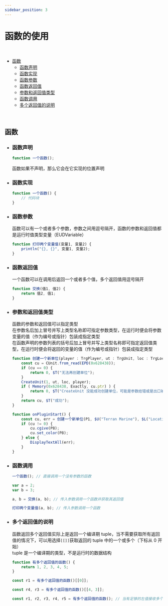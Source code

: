 ```yaml
---
sidebar_position: 3
---
```


# 函数的使用


<br />

- [函数](#%E5%87%BD%E6%95%B0)
    - [函数声明](#%E5%87%BD%E6%95%B0%E5%A3%B0%E6%98%8E)
    - [函数实现](#%E5%87%BD%E6%95%B0%E5%AE%9E%E7%8E%B0)
    - [函数参数](#%E5%87%BD%E6%95%B0%E5%8F%82%E6%95%B0)
    - [函数返回值](#%E5%87%BD%E6%95%B0%E8%BF%94%E5%9B%9E%E5%80%BC)
    - [参数和返回值类型](#%E5%8F%82%E6%95%B0%E5%92%8C%E8%BF%94%E5%9B%9E%E5%80%BC%E7%B1%BB%E5%9E%8B)
    - [函数调用](#%E5%87%BD%E6%95%B0%E8%B0%83%E7%94%A8)
    - [多个返回值的说明](#%E5%A4%9A%E4%B8%AA%E8%BF%94%E5%9B%9E%E5%80%BC%E7%9A%84%E8%AF%B4%E6%98%8E)

<br />

## 函数

- ### 函数声明

    ```JavaScript
    function 一个函数();
    ```

    函数如果不声明，那么它会在它实现的位置声明


- ### 函数实现

    ```JavaScript
    function 一个函数() {
        // 代码块
    }
    ```


- ### 函数参数

    函数可以有一个或者多个参数，参数之间用逗号隔开，函数的参数和返回值都是运行时值类型变量（EUDVariable）

    ```JavaScript
    function 打印两个变量值(变量1, 变量2) {
        println("{}, {}", 变量1, 变量2);
    }
    ```


- ### 函数返回值

    一个函数可以在调用后返回一个或者多个值，多个返回值用逗号隔开

    ```JavaScript
    function 交换(值1, 值2) {
        return 值2, 值1;
    }
    ```


- ### 参数和返回值类型

    函数的参数和返回值可以指定类型  
    在参数名后加上冒号并写上类型名称即可指定参数类型，在运行时便会将参数变量的值（作为编号或指针）包装成指定类型  
    在函数声明的参数列表的括号后加上冒号并写上类型名称即可指定返回值类型，在运行时便会将返回的变量的值（作为编号或指针）包装成指定类型  

    ```JavaScript
    function 创建一个新单位(player : TrgPlayer, ut : TrgUnit, loc : TrgLocation) : CUnit, TrgString {
        const cu = CUnit.from_read(EPD(0x628438));
        if (cu == 0) {
            return 0, $T("无法再创建单位");
        }
        CreateUnit(1, ut, loc, player);
        if ( Memory(0x628438, Exactly, cu.ptr) ) {
            return 0, $T("CreateUnit 没能成功创建单位，可能是参数给错或是出口被堵住了");
        }
        return cu, $T("成功");
    }

    function onPluginStart() {
        const cu, err = 创建一个新单位(P1, $U("Terran Marine"), $L("Location 1"));
        if (cu != 0) {
            cu.cgive(P8);
            cu.set_color(P8);
        } else {
            DisplayTextAll(err);
        }
    }
    ```


- ### 函数调用

    ```JavaScript
    一个函数(); // 直接调用一个没有参数的函数

    var a = 2;
    var b = 3;

    a, b = 交换(a, b); // 传入参数调用一个函数并获取其返回值

    打印两个变量值(a, b); // 传入参数调用一个函数
    ```

- ### 多个返回值的说明

    函数返回多个返回值实际上是返回一个编译期 tuple，当不需要获取所有返回值的情况下，可以用选择`[[]]`获取返回的 tuple 中的一个或多个（下标从 0 开始）  
    tuple 是一个编译期的类型，不是运行时的数据结构  

    ```JavaScript
    function 有多个返回值的函数() {
        return 1, 2, 3, 4, 5;
    }

    const r1 = 有多个返回值的函数()[[0]];

    const r4, r3 = 有多个返回值的函数()[[4, 3]];

    const r1, r2, r3, r4, r5 = 有多个返回值的函数(); // 当有足够的左值接收多个返回值时，tuple 会自动解包
    ```

